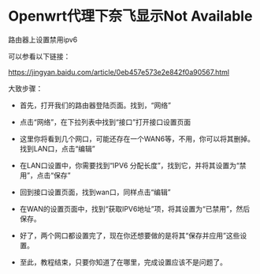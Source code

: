# Openwrt代理下奈飞显示Not Available

路由器上设置禁用ipv6

可以参看以下链接：

https://jingyan.baidu.com/article/0eb457e573e2e842f0a90567.html

大致步骤：

- 首先，打开我们的路由器登陆页面。找到，“网络”

- 点击“网络”，在下拉列表中找到“接口”打开接口设置页面

- 这里你将看到几个网口，可能还存在一个WAN6等，不用，你可以将其删掉。找到LAN口，点击“编辑”

- 在LAN口设置中，你需要找到“IPV6 分配长度”，找到它，并将其设置为“禁用”，点击“保存”

- 回到接口设置页面，找到wan口，同样点击“编辑”

- 在WAN的设置页面中，找到“获取IPV6地址”项，将其设置为“已禁用”，然后保存。

- 好了，两个网口都设置完了，现在你还想要做的是将其“保存并应用”这些设置。

- 至此，教程结束，只要你知道了在哪里，完成设置应该不是问题了。